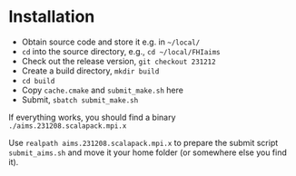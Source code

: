 Installation
===

- Obtain source code and store it e.g. in `~/local/`
- `cd` into the source directory, e.g., `cd ~/local/FHIaims`
- Check out the release version, `git checkout 231212`
- Create a build directory, `mkdir build`
- `cd build`
- Copy `cache.cmake` and `submit_make.sh` here
- Submit, `sbatch submit_make.sh`

If everything works, you should find a binary `./aims.231208.scalapack.mpi.x`

Use `realpath aims.231208.scalapack.mpi.x` to prepare the submit script `submit_aims.sh` and move it your home folder (or somewhere else you find it).